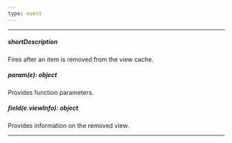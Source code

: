 ```yaml
---
type: event
---
```

---
##### shortDescription
Fires after an item is removed from the view cache.

##### param(e): object
Provides function parameters.

##### field(e.viewInfo): object
Provides information on the removed view.

---
